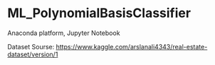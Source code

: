 # ML_PolynomialBasisClassifier
Anaconda platform, Jupyter Notebook




Dataset Sourse: https://www.kaggle.com/arslanali4343/real-estate-dataset/version/1
